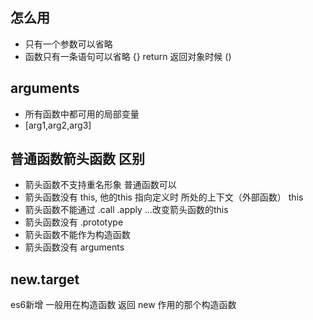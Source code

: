 ## 怎么用
- 只有一个参数可以省略
- 函数只有一条语句可以省略 {} return
返回对象时候 ()

## arguments
- 所有函数中都可用的局部变量
- [arg1,arg2,arg3]

## 普通函数箭头函数 区别
- 箭头函数不支持重名形象
普通函数可以
- 箭头函数没有 this, 他的this 指向定义时 所处的上下文（外部函数）
 this
- 箭头函数不能通过 .call .apply ...改变箭头函数的this
- 箭头函数没有 .prototype 
- 箭头函数不能作为构造函数
- 箭头函数没有 arguments

## new.target
es6新增
一般用在构造函数 返回 new 作用的那个构造函数

